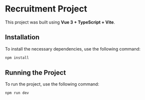 # Recruitment Project

This project was built using **Vue 3 + TypeScript + Vite**.

## Installation

To install the necessary dependencies, use the following command:

```bash
npm install
```

## Running the Project

To run the project, use the following command:

```bash
npm run dev
```
